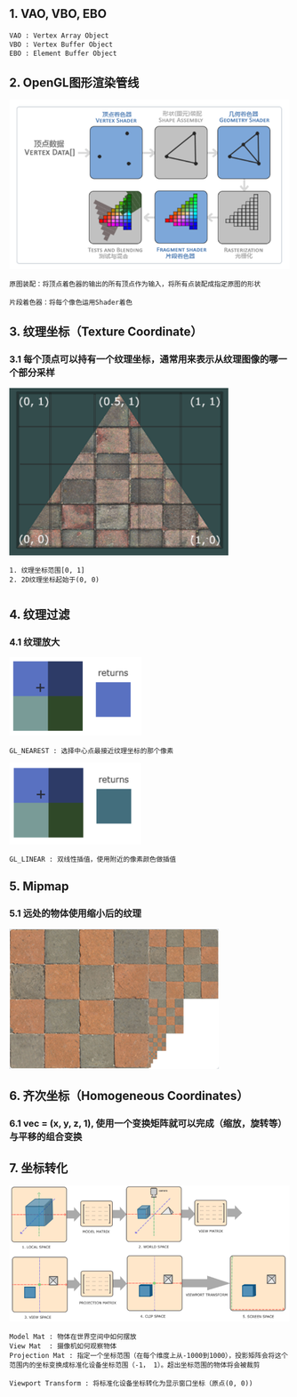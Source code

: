 #
## 1. VAO, VBO, EBO
```
VAO : Vertex Array Object
VBO : Vertex Buffer Object
EBO : Element Buffer Object
```
## 2. OpenGL图形渲染管线
![Image text](Imgs\OpenGL_Graphics_Pipeline.png)
```
原图装配：将顶点着色器的输出的所有顶点作为输入，将所有点装配成指定原图的形状

片段着色器：将每个像色运用Shader着色
```
## 3. 纹理坐标（Texture Coordinate）
### 3.1 每个顶点可以持有一个纹理坐标，通常用来表示从纹理图像的哪一个部分采样
![Image text](Imgs\Texture_Coord.png)
```
1. 纹理坐标范围[0, 1]
2. 2D纹理坐标起始于(0, 0)
```
#
## 4. 纹理过滤
### 4.1 纹理放大
![Image text](Imgs\GL_NEAREST.png)
```
GL_NEAREST : 选择中心点最接近纹理坐标的那个像素
```
![Image text](Imgs\GL_LINEAR.png)
```
GL_LINEAR : 双线性插值，使用附近的像素颜色做插值
```

## 5. Mipmap
### 5.1 远处的物体使用缩小后的纹理
![Image text](Imgs\Mipmap.png)

## 6. 齐次坐标（Homogeneous Coordinates）
### 6.1 vec = (x, y, z, 1), 使用一个变换矩阵就可以完成（缩放，旋转等）与平移的组合变换

## 7. 坐标转化
![Image text](Imgs\Coordinate_Systems.png)
```
Model Mat : 物体在世界空间中如何摆放
View Mat  : 摄像机如何观察物体
Projection Mat : 指定一个坐标范围（在每个维度上从-1000到1000），投影矩阵会将这个范围内的坐标变换成标准化设备坐标范围（-1， 1）。超出坐标范围的物体将会被裁剪

Viewport Transform : 将标准化设备坐标转化为显示窗口坐标（原点(0, 0))
```
